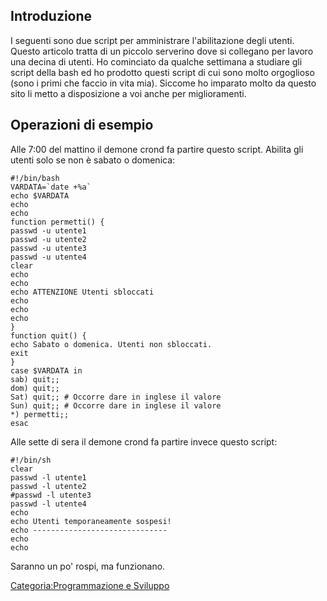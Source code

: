 Introduzione
------------

I seguenti sono due script per amministrare l'abilitazione degli utenti.
Questo articolo tratta di un piccolo serverino dove si collegano per lavoro una decina di utenti. Ho cominciato da qualche settimana a studiare gli script della bash ed ho prodotto questi script di cui sono molto orgoglioso (sono i primi che faccio in vita mia). Siccome ho imparato molto da questo sito li metto a disposizione a voi anche per miglioramenti.

Operazioni di esempio
---------------------

Alle 7:00 del mattino il demone crond fa partire questo script. Abilita gli utenti solo se non è sabato o domenica:

    #!/bin/bash
    VARDATA=`date +%a`
    echo $VARDATA
    echo
    echo
    function permetti() {
    passwd -u utente1
    passwd -u utente2
    passwd -u utente3
    passwd -u utente4
    clear
    echo
    echo
    echo ATTENZIONE Utenti sbloccati
    echo
    echo
    echo
    }
    function quit() {
    echo Sabato o domenica. Utenti non sbloccati.
    exit
    }
    case $VARDATA in
    sab) quit;;
    dom) quit;;
    Sat) quit;; # Occorre dare in inglese il valore
    Sun) quit;; # Occorre dare in inglese il valore
    *) permetti;;
    esac

Alle sette di sera il demone crond fa partire invece questo script:

    #!/bin/sh
    clear
    passwd -l utente1
    passwd -l utente2
    #passwd -l utente3
    passwd -l utente4
    echo
    echo Utenti temporaneamente sospesi!
    echo ------------------------------
    echo
    echo

Saranno un po' rospi, ma funzionano.

[Categoria:Programmazione e Sviluppo](Categoria:Programmazione_e_Sviluppo "wikilink")
